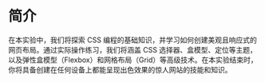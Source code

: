 # 简介

在本实验中，我们将探索 CSS 编程的基础知识，并学习如何创建美观且响应式的网页布局。通过实际操作练习，我们将涵盖 CSS 选择器、盒模型、定位等主题，以及弹性盒模型（Flexbox）和网格布局（Grid）等高级技术。在本实验结束时，你将具备创建在任何设备上都能呈现出色效果的惊人网站的技能和知识。
